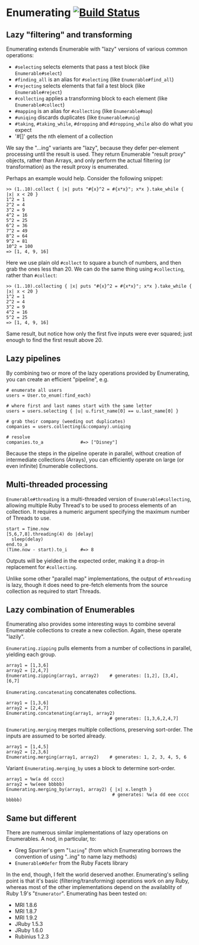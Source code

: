 Enumerating [![Build Status](https://secure.travis-ci.org/mdub/enumerating.png?branch=master)](http://travis-ci.org/mdub/enumerating)
===========

Lazy "filtering" and transforming
---------------------------------

Enumerating extends Enumerable with "lazy" versions of various common operations:

* `#selecting` selects elements that pass a test block (like `Enumerable#select`)
* `#finding_all` is an alias for `#selecting` (like `Enumerable#find_all`)
* `#rejecting` selects elements that fail a test block (like `Enumerable#reject`)
* `#collecting` applies a transforming block to each element (like `Enumerable#collect`)
* `#mapping` is an alias for `#collecting` (like `Enumerable#map`)
* `#uniqing` discards duplicates (like `Enumerable#uniq`)
* `#taking`, `#taking_while`, `#dropping` and `#dropping_while` also do what you expect
* '#[]' gets the nth element of a collection

We say the "...ing" variants are "lazy", because they defer per-element processing until the result is used.  They return Enumerable "result proxy" objects, rather than Arrays, and only perform the actual filtering (or transformation) as the result proxy is enumerated.

Perhaps an example would help.  Consider the following snippet:

    >> (1..10).collect { |x| puts "#{x}^2 = #{x*x}"; x*x }.take_while { |x| x < 20 }
    1^2 = 1
    2^2 = 4
    3^2 = 9
    4^2 = 16
    5^2 = 25
    6^2 = 36
    7^2 = 49
    8^2 = 64
    9^2 = 81
    10^2 = 100
    => [1, 4, 9, 16]

Here we use plain old `#collect` to square a bunch of numbers, and then grab the ones less than 20. We can do the same thing using `#collecting`, rather than `#collect`:

    >> (1..10).collecting { |x| puts "#{x}^2 = #{x*x}"; x*x }.take_while { |x| x < 20 }
    1^2 = 1
    2^2 = 4
    3^2 = 9
    4^2 = 16
    5^2 = 25
    => [1, 4, 9, 16]

Same result, but notice how only the first five inputs were ever squared; just enough to find the first result above 20.

Lazy pipelines
--------------

By combining two or more of the lazy operations provided by Enumerating, you can create an efficient "pipeline", e.g.

    # enumerate all users
    users = User.to_enum(:find_each)

    # where first and last names start with the same letter
    users = users.selecting { |u| u.first_name[0] == u.last_name[0] }

    # grab their company (weeding out duplicates)
    companies = users.collecting(&:company).uniqing

    # resolve
    companies.to_a              #=> ["Disney"]

Because the steps in the pipeline operate in parallel, without creation of intermediate collections (Arrays), you can efficiently operate on large (or even infinite) Enumerable collections.

Multi-threaded processing
-------------------------

`Enumerable#threading` is a multi-threaded version of `Enumerable#collecting`, allowing multiple Ruby Thread's to be used to process elements of an collection.  It requires a numeric argument specifying the maximum number of Threads to use. 

    start = Time.now
    [5,6,7,8].threading(4) do |delay|
      sleep(delay)
    end.to_a
    (Time.now - start).to_i     #=> 8

Outputs will be yielded in the expected order, making it a drop-in replacement for `#collecting`.  

Unlike some other "parallel map" implementations, the output of `#threading` is lazy, though it does need to pre-fetch elements from the source collection as required to start Threads.

Lazy combination of Enumerables
-------------------------------

Enumerating also provides some interesting ways to combine several Enumerable collections to create a new collection.  Again, these operate "lazily".

`Enumerating.zipping` pulls elements from a number of collections in parallel, yielding each group.

    array1 = [1,3,6]
    array2 = [2,4,7]
    Enumerating.zipping(array1, array2)    # generates: [1,2], [3,4], [6,7]

`Enumerating.concatenating` concatenates collections.

    array1 = [1,3,6]
    array2 = [2,4,7]
    Enumerating.concatenating(array1, array2)
                                           # generates: [1,3,6,2,4,7]

`Enumerating.merging` merges multiple collections, preserving sort-order.  The inputs are assumed to be sorted already.

    array1 = [1,4,5]
    array2 = [2,3,6]
    Enumerating.merging(array1, array2)    # generates: 1, 2, 3, 4, 5, 6

Variant `Enumerating.merging_by` uses a block to determine sort-order.

    array1 = %w(a dd cccc)
    array2 = %w(eee bbbbb)
    Enumerating.merging_by(array1, array2) { |x| x.length }
                                            # generates: %w(a dd eee cccc bbbbb)

Same but different
------------------

There are numerous similar implementations of lazy operations on Enumerables.  A nod, in particular, to:

* Greg Spurrier's gem "`lazing`" (from which Enumerating borrows the convention of using "..ing" to name lazy methods)
* `Enumerable#defer` from the Ruby Facets library

In the end, though, I felt the world deserved another.  Enumerating's selling point is that it's basic (filtering/transforming) operations work on any Ruby, whereas most of the other implementations depend on the availablity of Ruby 1.9's "`Enumerator`".  Enumerating has been tested on:

* MRI 1.8.6
* MRI 1.8.7
* MRI 1.9.2
* JRuby 1.5.3
* JRuby 1.6.0
* Rubinius 1.2.3
